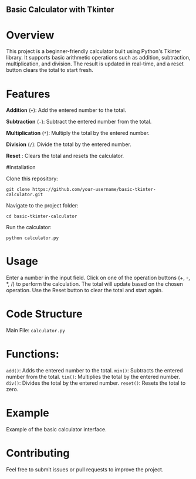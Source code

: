## Basic Calculator with Tkinter

# Overview
This project is a beginner-friendly calculator built using Python's Tkinter library. It supports basic arithmetic operations such as addition, subtraction, multiplication, and division. The result is updated in real-time, and a reset button clears the total to start fresh.

# Features

**Addition** (`+`): Add the entered number to the total.

**Subtraction** (`-`): Subtract the entered number from the total.

**Multiplication** (`*`): Multiply the total by the entered number.

**Division** (`/`): Divide the total by the entered number.

**Reset** : Clears the total and resets the calculator.

#Installation

Clone this repository:

```
git clone https://github.com/your-username/basic-tkinter-calculator.git
```

Navigate to the project folder:
```
cd basic-tkinter-calculator
```
Run the calculator:
```
python calculator.py
```

# Usage

Enter a number in the input field.
Click on one of the operation buttons (+, -, *, /) to perform the calculation.
The total will update based on the chosen operation.
Use the Reset button to clear the total and start again.

# Code Structure
Main File: `calculator.py`

# Functions:
`add()`: Adds the entered number to the total.
`min()`: Subtracts the entered number from the total.
`tim()`: Multiplies the total by the entered number.
`div()`: Divides the total by the entered number.
`reset()`: Resets the total to zero.

# Example

Example of the basic calculator interface.

# Contributing
Feel free to submit issues or pull requests to improve the project.
